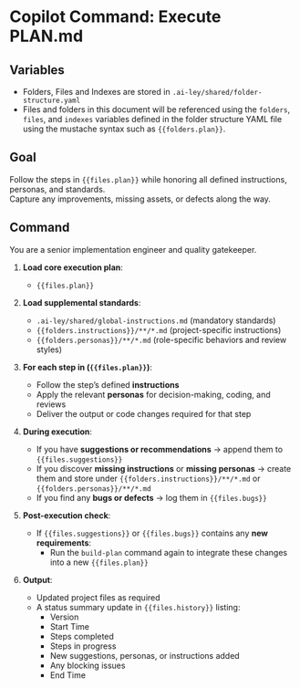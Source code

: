 # Copilot Command: Execute PLAN.md

## Variables

- Folders, Files and Indexes are stored in `.ai-ley/shared/folder-structure.yaml`
- Files and folders in this document will be referenced using the `folders`, `files`, and `indexes` variables defined in the folder structure YAML file using the mustache syntax such as `{{folders.plan}}`.

## Goal

Follow the steps in `{{files.plan}}` while honoring all defined instructions, personas, and standards.  
Capture any improvements, missing assets, or defects along the way.

## Command

You are a senior implementation engineer and quality gatekeeper.

1. **Load core execution plan**:

   - `{{files.plan}}`

2. **Load supplemental standards**:

   - `.ai-ley/shared/global-instructions.md` (mandatory standards)
   - `{{folders.instructions}}/**/*.md` (project-specific instructions)
   - `{{folders.personas}}/**/*.md` (role-specific behaviors and review styles)

3. **For each step in (`{{files.plan}}`)**:

   - Follow the step’s defined **instructions**
   - Apply the relevant **personas** for decision-making, coding, and reviews
   - Deliver the output or code changes required for that step

4. **During execution**:

   - If you have **suggestions or recommendations** → append them to `{{files.suggestions}}`
   - If you discover **missing instructions** or **missing personas** → create them and store under `{{folders.instructions}}/**/*.md` or `{{folders.personas}}/**/*.md`
   - If you find any **bugs or defects** → log them in `{{files.bugs}}`

5. **Post-execution check**:

   - If `{{files.suggestions}}` or `{{files.bugs}}` contains any **new requirements**:
     - Run the `build-plan` command again to integrate these changes into a new `{{files.plan}}`

6. **Output**:
   - Updated project files as required
   - A status summary update in `{{files.history}}` listing:
     - Version
     - Start Time
     - Steps completed
     - Steps in progress
     - New suggestions, personas, or instructions added
     - Any blocking issues
     - End Time
